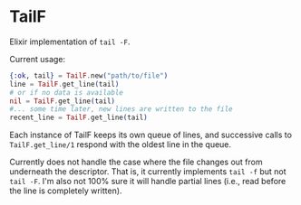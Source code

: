TailF
=====

Elixir implementation of `tail -F`.

Current usage:

```elixir
{:ok, tail} = TailF.new("path/to/file")
line = TailF.get_line(tail)
# or if no data is available
nil = TailF.get_line(tail)
#... some time later, new lines are written to the file
recent_line = TailF.get_line(tail)
```

Each instance of TailF keeps its own queue of lines, and
successive calls to `TailF.get_line/1` respond with the
oldest line in the queue.

Currently does not handle the case where the file changes
out from underneath the descriptor.  That is, it currently
implements `tail -f` but not `tail -F`.  I'm also not 100%
sure it will handle partial lines (i.e., read before the
line is completely written).

